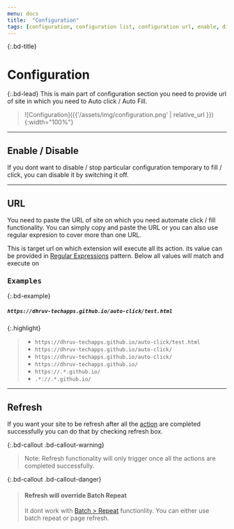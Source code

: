 ```yaml
---
menu: docs
title:  "Configuration"
tags: [configuration, configuration list, configuration url, enable, disable, refresh ,batch, action, start time, XPath, Value,repeat, repeat interval, r-interval]
---
```


{:.bd-title}
# Configuration

{:.bd-lead}
This is main part of configuration section you need to provide url of site in which you need to Auto click / Auto Fill.

> ![Configuration]({{'/assets/img/configuration.png' | relative_url }}){:width="100%"}


---

## Enable / Disable
If you dont want to disable / stop particular configuration temporary to fill / click, you can disable it by switching it off.

---

## URL
You need to paste the URL of site on which you need automate click / fill functionality. You can simply copy and paste the URL or you can also use regular expresion to cover more than one URL.

This is target url on which extension will execute all its action. its value can be provided in [Regular Expressions](https://developer.mozilla.org/en-US/docs/Web/JavaScript/Guide/Regular_Expressions) pattern. Below all values will match and execute on 

### <kbd>Examples</kbd>

{:.bd-example}
##### `https://dhruv-techapps.github.io/auto-click/test.html`

{:.highlight}
> * `https://dhruv-techapps.github.io/auto-click/test.html`
> * `https://dhruv-techapps.github.io/auto-click/`
> * `https://dhruv-techapps.github.io/auto-click/`
> * `https://dhruv-techapps.github.io/`
> * `https://.*.github.io/`
> * `.*://.*.github.io/`

---

## Refresh
If you want your site to be refresh after all the [action](action) are completed successfully you can do that by checking refresh box.

{:.bd-callout .bd-callout-warning}
> Note: Refresh functionality will only trigger once all the actions are completed successfully.

{:.bd-callout .bd-callout-danger}
> #### Refresh will override Batch Repeat  
> It dont work with [Batch > Repeat](batch/#repeat) functionlity. You can either use batch repeat or page refresh.
